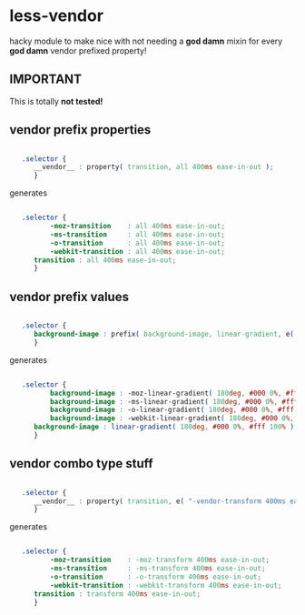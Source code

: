 # less-vendor
 <!--[![build status](https://secure.travis-ci.org/constantology/less-vendor.png)](http://travis-ci.org/constantology/less-vendor)-->

 hacky module to make nice with not needing a **god damn** mixin for every **god damn** vendor prefixed property!

 ## IMPORTANT

 This is totally **not tested!**

 ## vendor prefix properties

 ``` css

    .selector {
       __vendor__ : property( transition, all 400ms ease-in-out );
       }

```

generates

 ``` css

    .selector {
           -moz-transition    : all 400ms ease-in-out;
           -ms-transition     : all 400ms ease-in-out;
           -o-transition      : all 400ms ease-in-out;
           -webkit-transition : all 400ms ease-in-out;
       transition : all 400ms ease-in-out;
       }

```

 ## vendor prefix values

 ``` css

    .selector {
       background-image : prefix( background-image, linear-gradient, e( "180deg, #000 0%, #fff 100%" )  );
       }

```

generates

 ``` css

    .selector {
           background-image : -moz-linear-gradient( 180deg, #000 0%, #fff 100% );
           background-image : -ms-linear-gradient( 180deg, #000 0%, #fff 100% );
           background-image : -o-linear-gradient( 180deg, #000 0%, #fff 100% );
           background-image : -webkit-linear-gradient( 180deg, #000 0%, #fff 100% );
       background-image : linear-gradient( 180deg, #000 0%, #fff 100% );
       }

```

 ## vendor combo type stuff

 ``` css

    .selector {
       __vendor__ : property( transition, e( "-vendor-transform 400ms ease-in-out" ) );
       }

```

generates

 ``` css

    .selector {
           -moz-transition    : -moz-transform 400ms ease-in-out;
           -ms-transition     : -ms-transform 400ms ease-in-out;
           -o-transition      : -o-transform 400ms ease-in-out;
           -webkit-transition : -webkit-transform 400ms ease-in-out;
       transition : transform 400ms ease-in-out;
       }

```
